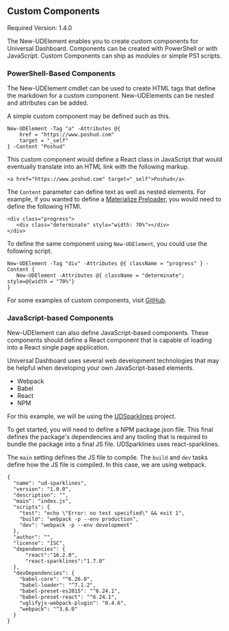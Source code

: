 ## Custom Components

Required Version: 1.4.0

The New-UDElement enables you to create custom components for Universal Dashboard. Components can be created with PowerShell or with JavaScript. Custom Components can ship as modules or simple PS1 scripts. 

### PowerShell-Based Components 

The New-UDElement cmdlet can be used to create HTML tags that define the markdown for a custom component. New-UDElements can be nested and attributes can be added. 

A simple custom component may be defined such as this.

```
New-UDElement -Tag "a" -Attributes @{
    href = "https://www.poshud.com"
    target = "_self"
} -Content "Poshud"
```

This custom component would define a React class in JavaScript that would eventually translate into an HTML link with the following markup. 

```
<a href="https://www.poshud.com" target="_self">Poshud</a>
```

The `Content` parameter can define text as well as nested elements. For example, if you wanted to define a [Materialize Preloader](http://materializecss.com/preloader.html), you would need to define the following HTMl.

```
<div class="progress">
   <div class="determinate" style="width: 70%"></div>
</div>
```

To define the same component using `New-UDElement`, you could use the following script. 

```
New-UDElement -Tag "div" -Attributes @{ className = "progress" } -Content {
   New-UDElement -Attributes @{ className = "determinate"; style=@{width = "70%"}
}
```

For some examples of custom components, visit [GitHub](https://github.com/ironmansoftware/ud-material-design/blob/master/UniversalDashboard.MaterialDesign.psm1).

### JavaScript-based Components 

New-UDElement can also define JavaScript-based components. These components should define a React component that is capable of loading into a React single page application. 

Universal Dashboard uses several web development technologies that may be helpful when developing your own JavaScript-based elements. 

- Webpack
- Babel
- React
- NPM

For this example, we will be using the [UDSparklines](https://github.com/ironmansoftware/ud-sparklines) project. 

To get started, you will need to define a NPM package.json file. This final defines the package's dependencies and any tooling that is required to bundle the package into a final JS file. UDSparklines uses react-sparklines.

The `main` setting defines the JS file to compile. The `build` and `dev` tasks define how the JS file is compiled. In this case, we are using webpack.

```
{
  "name": "ud-sparklines",
  "version": "1.0.0",
  "description": "",
  "main": "index.js",
  "scripts": {
    "test": "echo \"Error: no test specified\" && exit 1",
    "build": "webpack -p --env production",
    "dev": "webpack -p --env development"
  },
  "author": "",
  "license": "ISC",
  "dependencies": {
      "react":"16.2.0",
      "react-sparklines":"1.7.0"
  },
  "devDependencies": {
    "babel-core": "^6.26.0",
    "babel-loader": "^7.1.2",
    "babel-preset-es2015": "^6.24.1",
    "babel-preset-react": "^6.24.1",
    "uglifyjs-webpack-plugin": "0.4.6",
    "webpack": "^3.6.0"
  }
}
```
